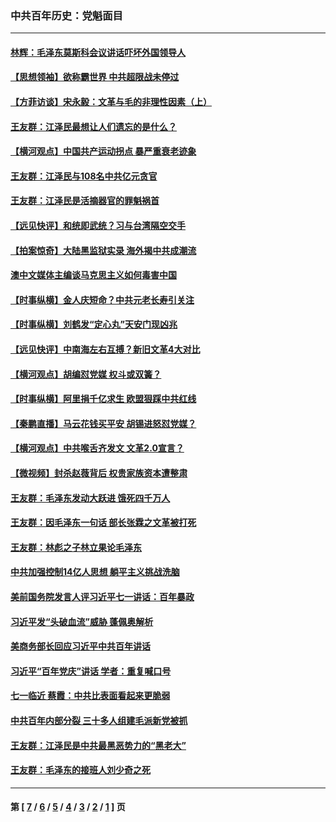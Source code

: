 ### 中共百年历史：党魁面目
---
#### [林辉：毛泽东莫斯科会议讲话吓坏外国领导人](../../pages/nf1176107/n13917931.md?07050430) 
#### [【思想领袖】欲称霸世界 中共超限战未停过](../../pages/nf1176107/n13745142.md?07050430) 
#### [【方菲访谈】宋永毅：文革与毛的非理性因素（上）](../../pages/nf1176107/n13469956.md?07050430) 
#### [王友群：江泽民最想让人们遗忘的是什么？](../../pages/nf1176107/n13408949.md?07050430) 
#### [【横河观点】中国共产运动拐点 暴严重衰老迹象](../../pages/nf1176107/n13388333.md?07050430) 
#### [王友群：江泽民与108名中共亿元贪官](../../pages/nf1176107/n13352358.md?07050430) 
#### [王友群：江泽民是活摘器官的罪魁祸首](../../pages/nf1176107/n13336903.md?07050430) 
#### [【远见快评】和统即武统？习与台湾隔空交手](../../pages/nf1176107/n13297739.md?07050430) 
#### [【拍案惊奇】大陆黑监狱实录 海外揭中共成潮流](../../pages/nf1176107/n13288853.md?07050430) 
#### [澳中文媒体主编谈马克思主义如何毒害中国](../../pages/nf1176107/n13257387.md?07050430) 
#### [【时事纵横】金人庆短命？中共元老长寿引关注](../../pages/nf1176107/n13217934.md?07050430) 
#### [【时事纵横】刘鹤发“定心丸”天安门现凶兆](../../pages/nf1176107/n13215416.md?07050430) 
#### [【远见快评】中南海左右互搏？新旧文革4大对比](../../pages/nf1176107/n13214745.md?07050430) 
#### [【横河观点】胡编怼党媒 权斗或双簧？](../../pages/nf1176107/n13210864.md?07050430) 
#### [【时事纵横】阿里捐千亿求生 欧盟狠踩中共红线](../../pages/nf1176107/n13206431.md?07050430) 
#### [【秦鹏直播】马云花钱买平安 胡锡进怒怼党媒？](../../pages/nf1176107/n13206392.md?07050430) 
#### [【横河观点】中共喉舌齐发文 文革2.0宣言？](../../pages/nf1176107/n13201248.md?07050430) 
#### [【微视频】封杀赵薇背后 权贵家族资本遭整肃](../../pages/nf1176107/n13197798.md?07050430) 
#### [王友群：毛泽东发动大跃进 饿死四千万人](../../pages/nf1176107/n13177158.md?07050430) 
#### [王友群：因毛泽东一句话 部长张霖之文革被打死](../../pages/nf1176107/n13161711.md?07050430) 
#### [王友群：林彪之子林立果论毛泽东](../../pages/nf1176107/n13128622.md?07050430) 
#### [中共加强控制14亿人思想 躺平主义挑战洗脑](../../pages/nf1176107/n13094299.md?07050430) 
#### [美前国务院发言人评习近平七一讲话：百年暴政](../../pages/nf1176107/n13066986.md?07050430) 
#### [习近平发“头破血流”威胁 蓬佩奥解析](../../pages/nf1176107/n13063604.md?07050430) 
#### [美商务部长回应习近平中共百年讲话](../../pages/nf1176107/n13062903.md?07050430) 
#### [习近平“百年党庆”讲话 学者：重复喊口号](../../pages/nf1176107/n13061411.md?07050430) 
#### [七一临近 蔡霞：中共比表面看起来更脆弱](../../pages/nf1176107/n13056418.md?07050430) 
#### [中共百年内部分裂 三十多人组建毛派新党被抓](../../pages/nf1176107/n13044023.md?07050430) 
#### [王友群：江泽民是中共最黑恶势力的“黑老大”](../../pages/nf1176107/n13022180.md?07050430) 
#### [王友群：毛泽东的接班人刘少奇之死](../../pages/nf1176107/n12991772.md?07050430) 

---
#### 第 [ [7](./7.md?07050430) / [6](./6.md?07050430) / [5](./5.md?07050430) / [4](./4.md?07050430) / [3](./3.md?07050430) / [2](./2.md?07050430) / [1](./1.md?07050430) ] 页
